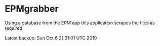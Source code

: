# EPMgrabber
Using a database from the EPM app this application scrapes the files as required


Latest backup: Sun Oct 6 21:31:01 UTC 2019
